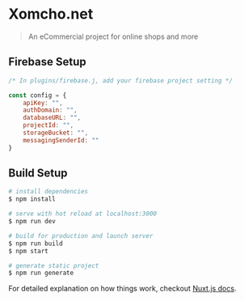 # Xomcho.net

> An eCommercial project for online shops and more

## Firebase Setup
``` js
/* In plugins/firebase.j, add your firebase project setting */

const config = {
    apiKey: "",
    authDomain: "",
    databaseURL: "",
    projectId: "",
    storageBucket: "",
    messagingSenderId: ""
}
```

## Build Setup

``` bash
# install dependencies
$ npm install

# serve with hot reload at localhost:3000
$ npm run dev

# build for production and launch server
$ npm run build
$ npm start

# generate static project
$ npm run generate
```

For detailed explanation on how things work, checkout [Nuxt.js docs](https://nuxtjs.org).